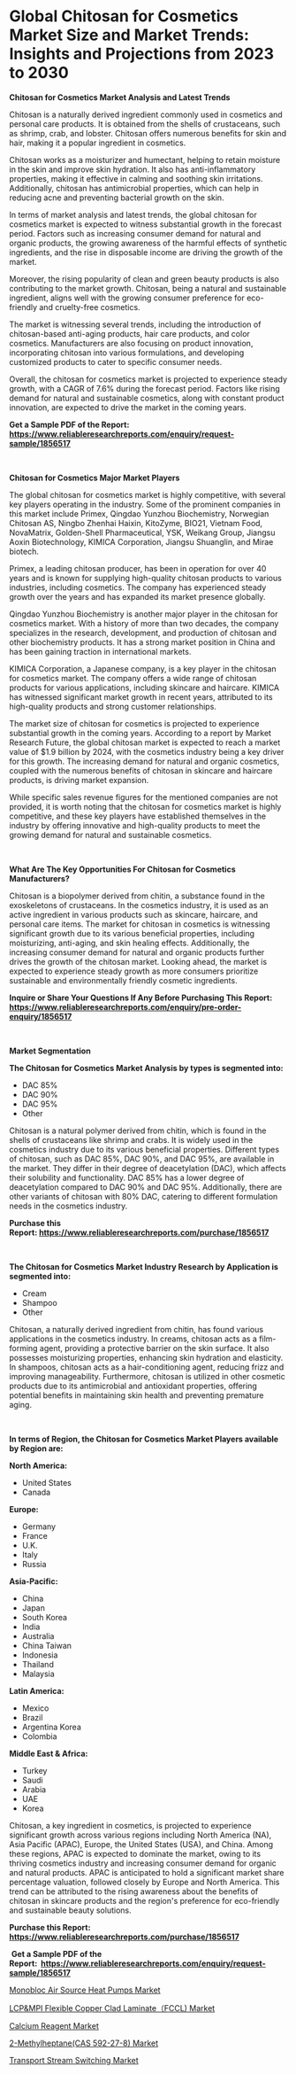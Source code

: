 <p><h1>Global Chitosan for Cosmetics Market Size and Market Trends: Insights and Projections from 2023 to 2030</h1></p><p><strong>Chitosan for Cosmetics Market Analysis and Latest Trends</strong></p>
<p><p>Chitosan is a naturally derived ingredient commonly used in cosmetics and personal care products. It is obtained from the shells of crustaceans, such as shrimp, crab, and lobster. Chitosan offers numerous benefits for skin and hair, making it a popular ingredient in cosmetics.</p><p>Chitosan works as a moisturizer and humectant, helping to retain moisture in the skin and improve skin hydration. It also has anti-inflammatory properties, making it effective in calming and soothing skin irritations. Additionally, chitosan has antimicrobial properties, which can help in reducing acne and preventing bacterial growth on the skin.</p><p>In terms of market analysis and latest trends, the global chitosan for cosmetics market is expected to witness substantial growth in the forecast period. Factors such as increasing consumer demand for natural and organic products, the growing awareness of the harmful effects of synthetic ingredients, and the rise in disposable income are driving the growth of the market.</p><p>Moreover, the rising popularity of clean and green beauty products is also contributing to the market growth. Chitosan, being a natural and sustainable ingredient, aligns well with the growing consumer preference for eco-friendly and cruelty-free cosmetics.</p><p>The market is witnessing several trends, including the introduction of chitosan-based anti-aging products, hair care products, and color cosmetics. Manufacturers are also focusing on product innovation, incorporating chitosan into various formulations, and developing customized products to cater to specific consumer needs.</p><p>Overall, the chitosan for cosmetics market is projected to experience steady growth, with a CAGR of 7.6% during the forecast period. Factors like rising demand for natural and sustainable cosmetics, along with constant product innovation, are expected to drive the market in the coming years.</p></p>
<p><strong>Get a Sample PDF of the Report:&nbsp; <a href="https://www.reliableresearchreports.com/enquiry/request-sample/1856517">https://www.reliableresearchreports.com/enquiry/request-sample/1856517</a></strong></p>
<p>&nbsp;</p>
<p><strong>Chitosan for Cosmetics Major Market Players</strong></p>
<p><p>The global chitosan for cosmetics market is highly competitive, with several key players operating in the industry. Some of the prominent companies in this market include Primex, Qingdao Yunzhou Biochemistry, Norwegian Chitosan AS, Ningbo Zhenhai Haixin, KitoZyme, BIO21, Vietnam Food, NovaMatrix, Golden-Shell Pharmaceutical, YSK, Weikang Group, Jiangsu Aoxin Biotechnology, KIMICA Corporation, Jiangsu Shuanglin, and Mirae biotech.</p><p>Primex, a leading chitosan producer, has been in operation for over 40 years and is known for supplying high-quality chitosan products to various industries, including cosmetics. The company has experienced steady growth over the years and has expanded its market presence globally.</p><p>Qingdao Yunzhou Biochemistry is another major player in the chitosan for cosmetics market. With a history of more than two decades, the company specializes in the research, development, and production of chitosan and other biochemistry products. It has a strong market position in China and has been gaining traction in international markets.</p><p>KIMICA Corporation, a Japanese company, is a key player in the chitosan for cosmetics market. The company offers a wide range of chitosan products for various applications, including skincare and haircare. KIMICA has witnessed significant market growth in recent years, attributed to its high-quality products and strong customer relationships.</p><p>The market size of chitosan for cosmetics is projected to experience substantial growth in the coming years. According to a report by Market Research Future, the global chitosan market is expected to reach a market value of $1.9 billion by 2024, with the cosmetics industry being a key driver for this growth. The increasing demand for natural and organic cosmetics, coupled with the numerous benefits of chitosan in skincare and haircare products, is driving market expansion.</p><p>While specific sales revenue figures for the mentioned companies are not provided, it is worth noting that the chitosan for cosmetics market is highly competitive, and these key players have established themselves in the industry by offering innovative and high-quality products to meet the growing demand for natural and sustainable cosmetics.</p></p>
<p>&nbsp;</p>
<p><strong>What Are The Key Opportunities For Chitosan for Cosmetics Manufacturers?</strong></p>
<p><p>Chitosan is a biopolymer derived from chitin, a substance found in the exoskeletons of crustaceans. In the cosmetics industry, it is used as an active ingredient in various products such as skincare, haircare, and personal care items. The market for chitosan in cosmetics is witnessing significant growth due to its various beneficial properties, including moisturizing, anti-aging, and skin healing effects. Additionally, the increasing consumer demand for natural and organic products further drives the growth of the chitosan market. Looking ahead, the market is expected to experience steady growth as more consumers prioritize sustainable and environmentally friendly cosmetic ingredients.</p></p>
<p><strong>Inquire or Share Your Questions If Any Before Purchasing This Report: <a href="https://www.reliableresearchreports.com/enquiry/pre-order-enquiry/1856517">https://www.reliableresearchreports.com/enquiry/pre-order-enquiry/1856517</a></strong></p>
<p>&nbsp;</p>
<p><strong>Market Segmentation</strong></p>
<p><strong>The Chitosan for Cosmetics Market Analysis by types is segmented into:</strong></p>
<p><ul><li>DAC 85%</li><li>DAC 90%</li><li>DAC 95%</li><li>Other</li></ul></p>
<p><p>Chitosan is a natural polymer derived from chitin, which is found in the shells of crustaceans like shrimp and crabs. It is widely used in the cosmetics industry due to its various beneficial properties. Different types of chitosan, such as DAC 85%, DAC 90%, and DAC 95%, are available in the market. They differ in their degree of deacetylation (DAC), which affects their solubility and functionality. DAC 85% has a lower degree of deacetylation compared to DAC 90% and DAC 95%. Additionally, there are other variants of chitosan with 80% DAC, catering to different formulation needs in the cosmetics industry.</p></p>
<p><strong>Purchase this Report:&nbsp;<a href="https://www.reliableresearchreports.com/purchase/1856517">https://www.reliableresearchreports.com/purchase/1856517</a></strong></p>
<p>&nbsp;</p>
<p><strong>The Chitosan for Cosmetics Market Industry Research by Application is segmented into:</strong></p>
<p><ul><li>Cream</li><li>Shampoo</li><li>Other</li></ul></p>
<p><p>Chitosan, a naturally derived ingredient from chitin, has found various applications in the cosmetics industry. In creams, chitosan acts as a film-forming agent, providing a protective barrier on the skin surface. It also possesses moisturizing properties, enhancing skin hydration and elasticity. In shampoos, chitosan acts as a hair-conditioning agent, reducing frizz and improving manageability. Furthermore, chitosan is utilized in other cosmetic products due to its antimicrobial and antioxidant properties, offering potential benefits in maintaining skin health and preventing premature aging.</p></p>
<p>&nbsp;</p>
<p><strong>In terms of Region, the Chitosan for Cosmetics Market Players available by Region are:</strong></p>
<p>
    <p> <strong> North America: </strong>
        <ul>
            <li>United States</li>
            <li>Canada</li>
        </ul>
        </p> 
    <p> <strong> Europe: </strong>
        <ul>
            <li>Germany</li>
            <li>France</li>
            <li>U.K.</li>
            <li>Italy</li>
            <li>Russia</li>
        </ul>
        </p> 
    <p> <strong> Asia-Pacific: </strong>
        <ul>
            <li>China</li>
            <li>Japan</li>
            <li>South Korea</li>
            <li>India</li>
            <li>Australia</li>
            <li>China Taiwan</li>
            <li>Indonesia</li>
            <li>Thailand</li>
            <li>Malaysia</li>
        </ul>
        </p> 
    <p> <strong> Latin America: </strong>
        <ul>
            <li>Mexico</li>
            <li>Brazil</li>
            <li>Argentina Korea</li>
            <li>Colombia</li>
        </ul>
        </p> 
    <p> <strong> Middle East & Africa: </strong>
        <ul>
            <li>Turkey</li>
            <li>Saudi</li>
            <li>Arabia</li>
            <li>UAE</li>
            <li>Korea</li>
        </ul>
    </p>
    </p>
<p><p>Chitosan, a key ingredient in cosmetics, is projected to experience significant growth across various regions including North America (NA), Asia Pacific (APAC), Europe, the United States (USA), and China. Among these regions, APAC is expected to dominate the market, owing to its thriving cosmetics industry and increasing consumer demand for organic and natural products. APAC is anticipated to hold a significant market share percentage valuation, followed closely by Europe and North America. This trend can be attributed to the rising awareness about the benefits of chitosan in skincare products and the region's preference for eco-friendly and sustainable beauty solutions.</p></p>
<p><strong>Purchase this Report: <a href="https://www.reliableresearchreports.com/purchase/1856517">https://www.reliableresearchreports.com/purchase/1856517</a></strong></p>
<p>&nbsp;<strong>Get a Sample PDF of the Report:&nbsp;&nbsp;<a href="https://www.reliableresearchreports.com/enquiry/request-sample/1856517">https://www.reliableresearchreports.com/enquiry/request-sample/1856517</a></strong></p>
<p><strong></strong></p>
<p><p><a href="https://github.com/ruslanpoljakovrd177/Market-Research-Report-List-1/blob/main/monobloc-air-source-heat-pumps-market.md">Monobloc Air Source Heat Pumps Market</a></p><p><a href="https://www.linkedin.com/pulse/lcpampmpi-flexible-copper-clad-laminatefccl-market-research-12h3c/">LCP&MPI Flexible Copper Clad Laminate（FCCL) Market</a></p><p><a href="https://www.linkedin.com/pulse/calcium-reagent-market-challenges-opportunities-growth-drivers-tkele/">Calcium Reagent Market</a></p><p><a href="https://medium.com/@jacks0866979/2-methylheptane-cas-592-27-8-market-the-key-to-successful-business-strategy-forecast-till-2030-ebfeac9c6da1">2-Methylheptane(CAS 592-27-8) Market</a></p><p><a href="https://medium.com/@nilltanay7548659/transport-stream-switching-market-size-reveals-the-best-marketing-channels-in-global-industry-a68314e13193">Transport Stream Switching Market</a></p></p>